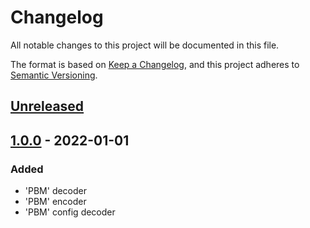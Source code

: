 # Changelog
All notable changes to this project will be documented in this file.

The format is based on [Keep a Changelog](https://keepachangelog.com/en/1.0.0/),
and this project adheres to [Semantic Versioning](https://semver.org/spec/v2.0.0.html).

## [Unreleased]

## [1.0.0] - 2022-01-01
### Added
- 'PBM' decoder
- 'PBM' encoder
- 'PBM' config decoder

[Unreleased]: https://github.com/slashformotion/pbm/compare/v1.0.0...HEAD
[1.0.0]: https://github.com/slashformotion/pbm/releases/tag/v1.0.0

